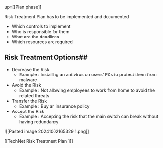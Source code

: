 up::[[Plan phase]]

Risk Treatment Plan has to be implemented and documented
- Which controls to implement
- Who is responsible for them
- What are the deadlines
- Which resources are required

## Risk Treatment Options##
- Decrease the Risk
	- Example : installing an antivirus on users’ PCs to protect them from malware
- Avoid the Risk
	- Example : Not allowing employees to work from home to avoid the related threats
- Transfer the Risk
	- Example : Buy an insurance policy
- Accept the Risk
	- Example : Accepting the risk that the main switch can break without having redundancy

![[Pasted image 20241002165329 1.png]]

[[TechNet Risk Treatment Plan 1]]
